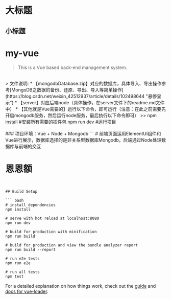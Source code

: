 大标题
=====
小标题
------
# my-vue
> This is a Vue based back-end management system.  
<br>
> 文件说明:  
* 【mongodbDatabase.zip】对应的数据库，具体导入、导出操作参考[MongoDB之数据的备份、还原、导出、导入等简单操作](https://blog.csdn.net/weixin_42512937/article/details/102498644 "悬停显示")
* 【server】对应后端node（具体操作，在server文件下的readme.md文件中）
* 【其他就是Vue需要的】运行以下命令，即可运行（注意：在此之前需要先开启mongodb服务，然后运行node服务，最后执行以下命令即可）
>> npm install  #安装所有需要的插件包  
npm run dev #运行项目
<br>
<br>
### 项目环境：Vue + Node + Mongodb
```
# 前端页面运用ElementUI组件和Vue进行展示，数据库选择的是非关系型数据库Mongodb，后端通过Node处理数据库与前端的交互

# 恩恩额
```


## Build Setup

``` bash
# install dependencies
npm install

# serve with hot reload at localhost:8080
npm run dev

# build for production with minification
npm run build

# build for production and view the bundle analyzer report
npm run build --report

# run e2e tests
npm run e2e

# run all tests
npm test
```

For a detailed explanation on how things work, check out the [guide](http://vuejs-templates.github.io/webpack/) and [docs for vue-loader](http://vuejs.github.io/vue-loader).
